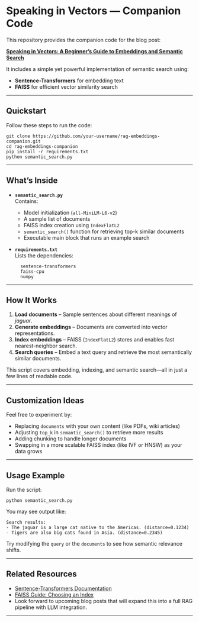 # Speaking in Vectors — Companion Code

This repository provides the companion code for the blog post:

 [**Speaking in Vectors: A Beginner’s Guide to Embeddings and Semantic Search**](https://medium.com/@ai.nishikant/speaking-in-vectors-1b8142f9ec87) 

It includes a simple yet powerful implementation of semantic search using:

- **Sentence-Transformers** for embedding text  
- **FAISS** for efficient vector similarity search

---

## Quickstart

Follow these steps to run the code:

    git clone https://github.com/your-username/rag-embeddings-companion.git
    cd rag-embeddings-companion
    pip install -r requirements.txt
    python semantic_search.py

---

## What’s Inside

- **`semantic_search.py`**  
  Contains:
  - Model initialization (`all-MiniLM-L6-v2`)
  - A sample list of documents  
  - FAISS index creation using `IndexFlatL2`  
  - `semantic_search()` function for retrieving top-k similar documents  
  - Executable main block that runs an example search

- **`requirements.txt`**  
  Lists the dependencies:

        sentence-transformers
        faiss-cpu
        numpy

---

## How It Works

1. **Load documents** – Sample sentences about different meanings of *jaguar*.  
2. **Generate embeddings** – Documents are converted into vector representations.  
3. **Index embeddings** – FAISS (`IndexFlatL2`) stores and enables fast nearest-neighbor search.  
4. **Search queries** – Embed a text query and retrieve the most semantically similar documents.

This script covers embedding, indexing, and semantic search—all in just a few lines of readable code.

---

## Customization Ideas

Feel free to experiment by:

- Replacing `documents` with your own content (like PDFs, wiki articles)  
- Adjusting `top_k` in `semantic_search()` to retrieve more results  
- Adding chunking to handle longer documents  
- Swapping in a more scalable FAISS index (like IVF or HNSW) as your data grows

---

## Usage Example

Run the script:

    python semantic_search.py

You may see output like:

    Search results:
    - The jaguar is a large cat native to the Americas. (distance=0.1234)
    - Tigers are also big cats found in Asia. (distance=0.2345)

Try modifying the `query` or the `documents` to see how semantic relevance shifts.

---

## Related Resources

- [Sentence-Transformers Documentation](https://www.sbert.net/)  
- [FAISS Guide: Choosing an Index](https://github.com/facebookresearch/faiss/wiki/Guidelines-to-choose-an-index)  
- Look forward to upcoming blog posts that will expand this into a full RAG pipeline with LLM integration.

---

